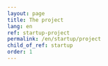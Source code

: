 ```yaml
---
layout: page
title: The project
lang: en
ref: startup-project
permalink: /en/startup/project
child_of_ref: startup
order: 1
---
```

